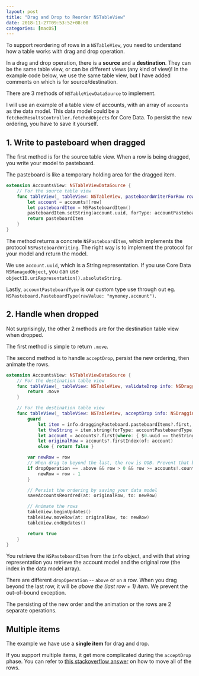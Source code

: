 ```yaml
---
layout: post
title: "Drag and Drop to Reorder NSTableView"
date: 2018-11-27T09:53:52+08:00
categories: [macOS]
---
```


To support reordering of rows in a `NSTableView`, you need to understand how a table works with drag and drop operation.

In a drag and drop operation, there is a **source** and a **destination**. They can be the same table view, or can be different views (any kind of view)! In the example code below, we use the same table view, but I have added comments on which is for source/destination.

There are 3 methods of `NSTableViewDataSource` to implement.

I will use an example of a table view of accounts, with an array of `accounts` as the data model. This data model could be a `fetchedResultsController.fetchedObjects` for Core Data. To persist the new ordering, you have to save it yourself.

## 1. Write to pasteboard when dragged

The first method is for the source table view. When a row is being dragged, you write your model to pasteboard.

The pasteboard is like a temporary holding area for the dragged item.

```swift
extension AccountsView: NSTableViewDataSource {
    // For the source table view
    func tableView(_ tableView: NSTableView, pasteboardWriterForRow row: Int) -> NSPasteboardWriting? {
        let account = accounts![row]
        let pasteboardItem = NSPasteboardItem()
        pasteboardItem.setString(account.uuid, forType: accountPasteboardType)
        return pasteboardItem
    }
}
```

The method returns a concrete `NSPasteboardItem`, which implements the protocol `NSPasteboardWriting`. The right way is to implement the protocol for your model and return the model.

We use `account.uuid`, which is a String representation. If you use Core Data `NSManagedObject`, you can use `objectID.uriRepresentation().absoluteString`.

Lastly, `accountPasteboardType` is our custom type use through out eg. `NSPasteboard.PasteboardType(rawValue: "mymoney.account")`.

## 2. Handle when dropped

Not surprisingly, the other 2 methods are for the destination table view when dropped.

The first method is simple to return `.move`.

The second method is to handle `acceptDrop`, persist the new ordering, then animate the rows.

```swift
extension AccountsView: NSTableViewDataSource {
    // For the destination table view
    func tableView(_ tableView: NSTableView, validateDrop info: NSDraggingInfo, proposedRow row: Int, proposedDropOperation dropOperation: NSTableView.DropOperation) -> NSDragOperation {
        return .move
    }

    // For the destination table view
    func tableView(_ tableView: NSTableView, acceptDrop info: NSDraggingInfo, row: Int, dropOperation: NSTableView.DropOperation) -> Bool {
        guard
            let item = info.draggingPasteboard.pasteboardItems?.first,
            let theString = item.string(forType: accountPasteboardType),
            let account = accounts?.first(where: { $0.uuid == theString }),
            let originalRow = accounts?.firstIndex(of: account)
            else { return false }

        var newRow = row
        // When drag to beyond the last, the row is OOB. Prevent that by normalizing newRow.
        if dropOperation == .above && row > 0 && row >= accounts!.count {
            newRow = row - 1
        }

        // Persist the ordering by saving your data model
        saveAccountsReordred(at: originalRow, to: newRow)

        // Animate the rows
        tableView.beginUpdates()
        tableView.moveRow(at: originalRow, to: newRow)
        tableView.endUpdates()

        return true
    }
}
```

You retrieve the `NSPasteboardItem` from the `info` object, and with that string representation you retrieve the account model and the original row (the index in the data model array).

There are different `dropOperation` -- `above` or `on` a row. When you drag beyond the last row, it will be _above the (last row + 1) item_. We prevent the out-of-bound exception.

The persisting of the new order and the animation or the rows are 2 separate operations.

## Multiple items

The example we have use a **single item** for drag and drop.

If you support multiple items, it get more complicated during the `acceptDrop` phase. You can refer to [this stackoverflow answer](https://stackoverflow.com/a/52368491/242682) on how to move all of the rows.
